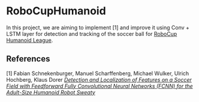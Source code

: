 # RoboCupHumanoid
In this project, we are aiming to implement [1] and improve it using Conv + LSTM layer for detection and tracking of the soccer ball for <a href="https://www.robocuphumanoid.org/">RoboCup Humanoid League</a>.

## References
[1] Fabian Schnekenburger, Manuel Scharffenberg, Michael Wulker, Ulrich Hochberg, Klaus Dorer [*Detection and Localization of Features on a Soccer Field with Feedforward Fully Convolutional Neural Networks (FCNN) for the Adult-Size Humanoid Robot Sweaty*](http://lofarolabs.com/events/robocup/ws17/papers/Humanoids_RoboCup_Workshop_2017_pape_4.pdf)
